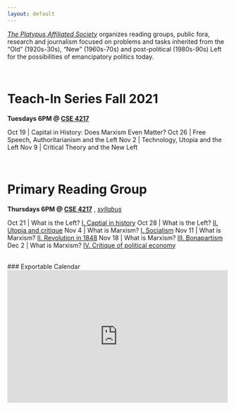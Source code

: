 ```yaml
---
layout: default
---
```


*[The Platypus Affiliated Society](https://platypus1917.org)* organizes reading groups, public fora, research and journalism focused on problems and tasks inherited from the “Old” (1920s-30s), “New” (1960s-70s) and post-political (1980s-90s) Left for the possibilities of emancipatory politics today.

<br>

# Teach-In Series Fall 2021
**Tuesdays 6PM @ [CSE 4217](https://goo.gl/maps/tVMUddcYxDXSu8yXA)**

Oct 19 | Capital in History: Does Marxism Even Matter? 
Oct 26 | Free Speech, Authoritarianism and the Left 
Nov 2  | Technology, Utopia and the Left 
 Nov 9 | Critical Theory and the New Left 

<br> 

# Primary Reading Group
**Thursdays 6PM @ [CSE 4217](https://goo.gl/maps/tVMUddcYxDXSu8yXA)** , *[syllabus](/syllabus)*

Oct 21 | What is the Left? [I. Captial in history](/syllabus#oct-21-what-is-the-left-i-capital-in-history)
Oct 28 | What is the Left? [II. Utopia and critique](/syllabus#oct-28-what-is-the-left-ii-utopia-and-critique) 
Nov 4  | What is Marxism? [I. Socialism](/syllabus#nov-4-what-is-marxism-i-socialism)
Nov 11 | What is Marxism? [II. Revolution in 1848](/syllabus#nov-11-what-is-marxism-ii-revolution-in-1848)
Nov 18 | What is Marxism? [III. Bonapartism](/syllabus#nov-18-what-is-marxism-iii-bonapartism)
Dec 2  | What is Marxism? [IV. Critique of political economy](/syllabus#dec-2-what-is-marxism-iv-critique-of-political-economy)

<br>
### Exportable Calendar

<iframe src="https://calendar.google.com/calendar/embed?height=300&wkst=1&bgcolor=%23ffffff&ctz=America%2FLos_Angeles&showTitle=0&showPrint=0&showCalendars=0&mode=AGENDA&src=Y190aW5vc3EzYzdlNWFmb3YzcXZicTZjaTlrY0Bncm91cC5jYWxlbmRhci5nb29nbGUuY29t&color=%23F6BF26" style="border-width:0" width="500" height="300" frameborder="0" scrolling="no"></iframe>